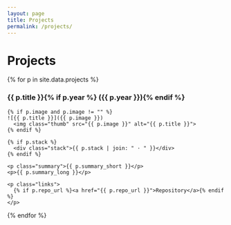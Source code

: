 ```yaml
---
layout: page
title: Projects
permalink: /projects/
---
```


# Projects

<div class="projects-grid">
{% for p in site.data.projects %}
  <article class="project">
    <h3>{{ p.title }}{% if p.year %} ({{ p.year }}){% endif %}</h3>

    {% if p.image and p.image != "" %}
    ![{{ p.title }}]({{ p.image }})
      <img class="thumb" src="{{ p.image }}" alt="{{ p.title }}">
    {% endif %}

    {% if p.stack %}
      <div class="stack">{{ p.stack | join: " · " }}</div>
    {% endif %}

    <p class="summary">{{ p.summary_short }}</p>
    <p>{{ p.summary_long }}</p>

    <p class="links">
      {% if p.repo_url %}<a href="{{ p.repo_url }}">Repository</a>{% endif %}
    </p>
  </article>
{% endfor %}
</div>
